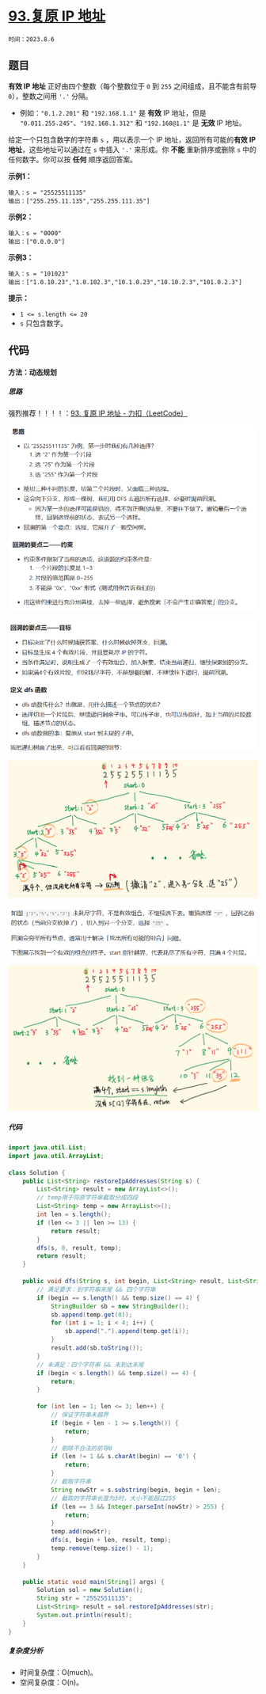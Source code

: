 # [93.复原 IP 地址](https://leetcode.cn/problems/restore-ip-addresses/)

`时间：2023.8.6`

## 题目

**有效 IP 地址** 正好由四个整数（每个整数位于 `0` 到 `255` 之间组成，且不能含有前导 `0`），整数之间用 `'.'` 分隔。

- 例如：`"0.1.2.201"` 和 `"192.168.1.1"` 是 **有效** IP 地址，但是 `"0.011.255.245"`、`"192.168.1.312"` 和 `"192.168@1.1"` 是 **无效** IP 地址。

给定一个只包含数字的字符串 `s` ，用以表示一个 IP 地址，返回所有可能的**有效 IP 地址**，这些地址可以通过在 `s` 中插入 `'.'` 来形成。你 **不能** 重新排序或删除 `s` 中的任何数字。你可以按 **任何** 顺序返回答案。

**示例1：**

```
输入：s = "25525511135"
输出：["255.255.11.135","255.255.111.35"]
```

**示例2：**

```
输入：s = "0000"
输出：["0.0.0.0"]
```

**示例3：**

```
输入：s = "101023"
输出：["1.0.10.23","1.0.102.3","10.1.0.23","10.10.2.3","101.0.2.3"]
```

**提示：**

- `1 <= s.length <= 20`
- `s` 只包含数字。

## 代码

#### 方法：动态规划

##### 思路

强烈推荐！！！！：[93. 复原 IP 地址 - 力扣（LeetCode）](https://leetcode.cn/problems/restore-ip-addresses/solutions/366627/shou-hua-tu-jie-huan-yuan-dfs-hui-su-de-xi-jie-by-/)

![1](pictures/1.png)

![2](pictures/2.png)

![3](pictures/3.png)

![4](pictures/4.png)

![5](pictures/5.png)

##### 代码

```java
import java.util.List;
import java.util.ArrayList;

class Solution {
    public List<String> restoreIpAddresses(String s) {
        List<String> result = new ArrayList<>();
        // temp用于将原字符串截取分成四段
        List<String> temp = new ArrayList<>();
        int len = s.length();
        if (len <= 3 || len >= 13) {
            return result;
        }
        dfs(s, 0, result, temp);
        return result;
    }

    public void dfs(String s, int begin, List<String> result, List<String> temp) {
        // 满足要求：到字符串末尾 && 四个字符串
        if (begin == s.length() && temp.size() == 4) {
            StringBuilder sb = new StringBuilder();
            sb.append(temp.get(0));
            for (int i = 1; i < 4; i++) {
                sb.append(".").append(temp.get(i));
            }
            result.add(sb.toString());
        }
        // 未满足：四个字符串 && 未到达末尾
        if (begin < s.length() && temp.size() == 4) {
            return;
        }

        for (int len = 1; len <= 3; len++) {
            // 保证字符串未越界
            if (begin + len - 1 >= s.length()) {
                return;
            }
            // 剔除不合法的前导0
            if (len != 1 && s.charAt(begin) == '0') {
                return;
            }
            // 截取字符串
            String nowStr = s.substring(begin, begin + len);
            // 截取的字符串长度为3时，大小不能超过255
            if (len == 3 && Integer.parseInt(nowStr) > 255) {
                return;
            }
            temp.add(nowStr);
            dfs(s, begin + len, result, temp);
            temp.remove(temp.size() - 1);
        }
    }

    public static void main(String[] args) {
        Solution sol = new Solution();
        String str = "25525511135";
        List<String> result = sol.restoreIpAddresses(str);
        System.out.println(result);
    }
}
```

##### 复杂度分析

- 时间复杂度：O(much)。
- 空间复杂度：O(n)。